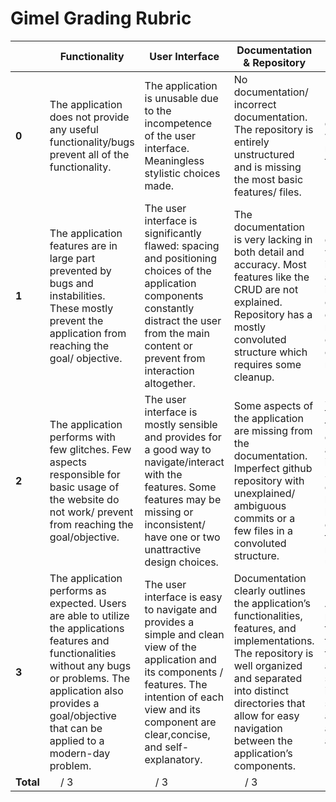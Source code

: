 # Gimel Grading Rubric

|         | Functionality | User Interface | Documentation & Repository | Implementation & Innovation |
|---------|---------------|----------------|----------------------------|-----------------------------|
| **0**       | The application does not provide any useful functionality/bugs prevent all of the functionality. | The application is unusable due to the incompetence of the user interface. Meaningless stylistic choices made. | No documentation/ incorrect documentation. The repository is entirely unstructured and is missing the most basic features/ files. | None of the described features were implemented/ no application idea that makes sense. |
| **1**       | The application features are in large part prevented by bugs and instabilities. These mostly prevent the application from reaching the goal/ objective. | The user interface is significantly flawed: spacing and positioning choices of the application components constantly distract the user from the main content or prevent from interaction altogether. | The documentation is very lacking in both  detail and accuracy. Most features like the CRUD are not explained. Repository has a mostly convoluted structure which requires some cleanup. | Large part of the described  features was not implemented in the application. The implemented parts contain a variety of different bugs making the code convoluted. The overall app idea needs serious work. |
| **2**       | The application performs with few glitches. Few aspects responsible for basic usage of the website do not work/ prevent from reaching the goal/objective. | The user interface is mostly sensible and provides for a good way to navigate/interact with the features. Some features may be missing or inconsistent/ have one or two unattractive design choices. |  Some aspects of the application are missing from the documentation. Imperfect github repository with unexplained/ ambiguous commits or a few files in a convoluted structure. | Some of the features claim functionality in the description but actually were not implemented. Source code contains some bugs. The app is lacking some obvious creative touch that would make it more unique/interesting |
| **3**       | The application performs as expected. Users are able to utilize the applications features and functionalities without any bugs or problems. The application also provides a goal/objective that can be applied to a modern-day problem. | The user interface is easy to navigate and provides a simple and clean view of the application and its components / features. The intention of each view and its component are clear,concise, and self-explanatory. | Documentation clearly outlines the application’s functionalities, features, and implementations. The repository is well organized and separated into distinct directories that allow for easy navigation between the application’s components. | All of the proposed/described features and functionalities of the application have all been successfully implemented. The source code is clear and concise. The app idea is unique and interesting. |
| **Total**   | &nbsp;&nbsp;&nbsp; / 3 | &nbsp;&nbsp;&nbsp; / 3 | &nbsp;&nbsp;&nbsp; / 3 | &nbsp;&nbsp;&nbsp; / 3 |
